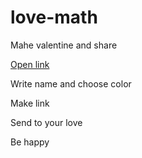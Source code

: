 # love-math
Mahe valentine and share

[Open link](https://tihon-ustinov.github.io/love-math/)

Write name and choose color 

Make link 

Send to your love

Be happy
 
